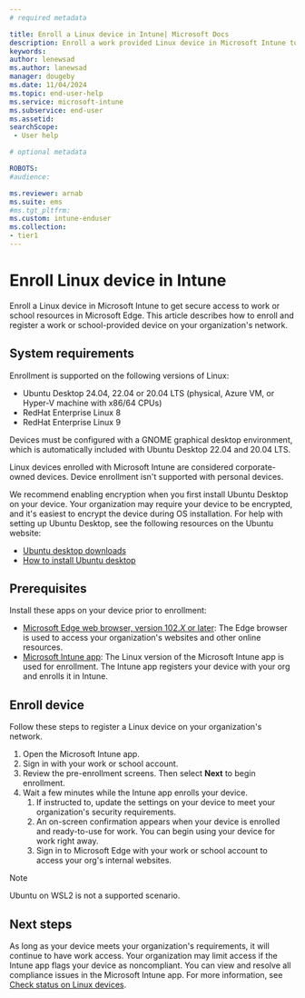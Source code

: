 ```yaml
---
# required metadata

title: Enroll a Linux device in Intune| Microsoft Docs
description: Enroll a work provided Linux device in Microsoft Intune to get secure access to work or school resources in Microsoft Edge. 
keywords:
author: lenewsad
ms.author: lanewsad
manager: dougeby
ms.date: 11/04/2024
ms.topic: end-user-help
ms.service: microsoft-intune
ms.subservice: end-user
ms.assetid: 
searchScope:
 - User help

# optional metadata

ROBOTS:  
#audience:

ms.reviewer: arnab
ms.suite: ems
#ms.tgt_pltfrm:
ms.custom: intune-enduser
ms.collection:
- tier1
---
```



# Enroll Linux device in Intune

Enroll a Linux device in Microsoft Intune to get secure access to work or school resources in Microsoft Edge. This article describes how to enroll and register a work or school-provided device on your organization's network.   

## System requirements  

Enrollment is supported on the following versions of Linux:

* Ubuntu Desktop 24.04, 22.04 or 20.04 LTS (physical, Azure VM, or Hyper-V machine with x86/64 CPUs)  
* RedHat Enterprise Linux 8  
* RedHat Enterprise Linux 9

Devices must be configured with a GNOME graphical desktop environment, which is automatically included with Ubuntu Desktop 22.04 and 20.04 LTS.  

Linux devices enrolled with Microsoft Intune are considered corporate-owned devices. Device enrollment isn't supported with personal devices. 

We recommend enabling encryption when you first install Ubuntu Desktop on your device. Your organization may require your device to be encrypted, and it's easiest to encrypt the device during OS installation. For help with setting up Ubuntu Desktop, see the following resources on the Ubuntu website:   

   * [Ubuntu desktop downloads](https://ubuntu.com/download/desktop) 
   * [How to install Ubuntu desktop](https://ubuntu.com/tutorials/install-ubuntu-desktop#1-overview)  

## Prerequisites  
Install these apps on your device prior to enrollment:  

* [Microsoft Edge web browser, version 102.*X* or later](https://www.microsoft.com/edge): The Edge browser is used to access your organization's websites and other online resources.  
* [Microsoft Intune app](microsoft-intune-app-linux.md): The Linux version of the Microsoft Intune app is used for enrollment. The Intune app registers your device with your org and enrolls it in Intune.   

## Enroll device  
Follow these steps to register a Linux device on your organization's network.  

1. Open the Microsoft Intune app.  
2. Sign in with your work or school account.    
3. Review the pre-enrollment screens. Then select **Next** to begin enrollment. 
4. Wait a few minutes while the Intune app enrolls your device. 
   1. If instructed to, update the settings on your device to meet your organization's security requirements.   
   2. An on-screen confirmation appears when your device is enrolled and ready-to-use for work. You can begin using your device for work right away. 
   3. Sign in to Microsoft Edge with your work or school account to access your org's internal websites.   

> [!NOTE]
> Ubuntu on WSL2 is not a supported scenario.  

## Next steps
As long as your device meets your organization's requirements, it will continue to have work access. Your organization may limit access if the Intune app flags your device as noncompliant. You can view and resolve all compliance issues in the Microsoft Intune app. For more information, see [Check status on Linux devices](check-status-linux.md).  

